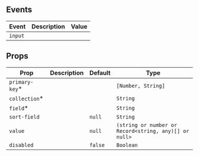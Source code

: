 ## Events

| Event   | Description | Value |
| ------- | ----------- | ----- |
| `input` |             |       |

## Props

| Prop            | Description | Default | Type                                                  |
| --------------- | ----------- | ------- | ----------------------------------------------------- |
| `primary-key`\* |             |         | `[Number, String]`                                    |
| `collection`\*  |             |         | `String`                                              |
| `field`\*       |             |         | `String`                                              |
| `sort-field`    |             | `null`  | `String`                                              |
| `value`         |             | `null`  | `(string or number or Record<string, any)[] or null>` |
| `disabled`      |             | `false` | `Boolean`                                             |
